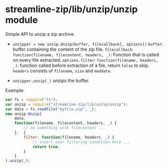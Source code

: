 
# streamline-zip/lib/unzip/unzip module

Simple API to unzip a zip archive.

* `unzipper = new unzip.Unzip(buffer, filecallback[, options])` 
  `buffer`: buffer containing the content of the zip file. 
  `filecallback`: `function(filename, filecontent, headers, _)`: Function that is called on every file extracted. 
  `options.filter`: `function(filename, headers, _)`: function called before extraction of a file, return `false` to skip. 
  `headers` consists of `filename`, `size` and `moddate`. 

* `unzipper.unzip(_)` 
  unzips the buffer. 

Example:

``` javascript
var fs = require("fs");
var unzip = require("streamline-zip/lib/unzip/unzip");
var data = fs.readFile("myfile.zip", _);
new unzip.Unzip(
	data, 
	function(filename, filecontent, headers, _) {
		// do something with filecontent ...
	},	{
		filter: function(filename, headers, _) {
			// insert your filtering condition here ...
			return true;
		}
	}
).unzip(_);
```
